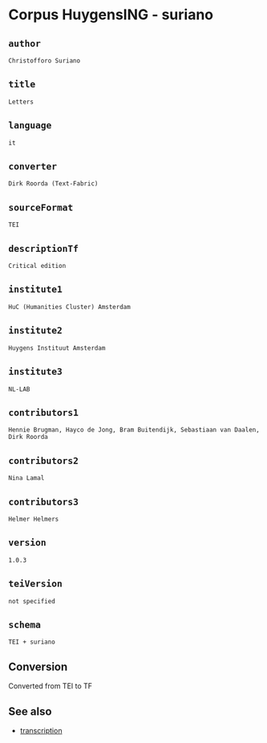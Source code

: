 




# Corpus HuygensING - suriano

## `author`

`Christofforo Suriano`


## `title`

`Letters`


## `language`

`it`


## `converter`

`Dirk Roorda (Text-Fabric)`


## `sourceFormat`

`TEI`


## `descriptionTf`

`Critical edition`


## `institute1`

`HuC (Humanities Cluster) Amsterdam`


## `institute2`

`Huygens Instituut Amsterdam`


## `institute3`

`NL-LAB`


## `contributors1`

`Hennie Brugman, Hayco de Jong, Bram Buitendijk, Sebastiaan van Daalen, Dirk Roorda`


## `contributors2`

`Nina Lamal`


## `contributors3`

`Helmer Helmers`


## `version`

`1.0.3`


## `teiVersion`

`not specified`


## `schema`

`TEI + suriano`


## Conversion

Converted from TEI to TF

## See also

*   [transcription](transcription.md)
